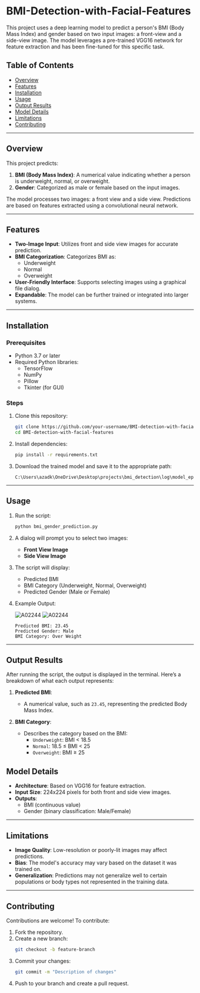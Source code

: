 
# BMI-Detection-with-Facial-Features

This project uses a deep learning model to predict a person's BMI (Body Mass Index) and gender based on two input images: a front-view and a side-view image. The model leverages a pre-trained VGG16 network for feature extraction and has been fine-tuned for this specific task.

## Table of Contents
- [Overview](#overview)
- [Features](#features)
- [Installation](#installation)
- [Usage](#usage)
- [Output Results](#output-results)
- [Model Details](#model-details)
- [Limitations](#limitations)
- [Contributing](#contributing)

---

## Overview

This project predicts:
1. **BMI (Body Mass Index)**: A numerical value indicating whether a person is underweight, normal, or overweight.
2. **Gender**: Categorized as male or female based on the input images.

The model processes two images: a front view and a side view. Predictions are based on features extracted using a convolutional neural network.

---

## Features
- **Two-Image Input**: Utilizes front and side view images for accurate prediction.
- **BMI Categorization**: Categorizes BMI as:
  - Underweight
  - Normal
  - Overweight
- **User-Friendly Interface**: Supports selecting images using a graphical file dialog.
- **Expandable**: The model can be further trained or integrated into larger systems.

---

## Installation

### Prerequisites
- Python 3.7 or later
- Required Python libraries:
  - TensorFlow
  - NumPy
  - Pillow
  - Tkinter (for GUI)
  
### Steps
1. Clone this repository:
   ```bash
   git clone https://github.com/your-username/BMI-detection-with-facial-features.git
   cd BMI-detection-with-facial-features
   ```
2. Install dependencies:
   ```bash
   pip install -r requirements.txt
   ```
3. Download the trained model and save it to the appropriate path:
   ```
   C:\Users\azadk\OneDrive\Desktop\projects\bmi_detection\log\model_epoch_07_val_loss_29.54.keras
   ```

---

## Usage

1. Run the script:
   ```bash
   python bmi_gender_prediction.py
   ```

2. A dialog will prompt you to select two images:
   - **Front View Image**
   - **Side View Image**

3. The script will display:
   - Predicted BMI
   - BMI Category (Underweight, Normal, Overweight)
   - Predicted Gender (Male or Female)

4. Example Output:

   ![A02244](https://github.com/user-attachments/assets/8f5c48cc-242c-4cfd-8709-8026cd8e863e)
   ![A02244](https://github.com/user-attachments/assets/d497b7d7-dda4-42fd-8ba5-a54f4aab8349)


   ```
   Predicted BMI: 23.45
   Predicted Gender: Male
   BMI Category: Over Weight
   ```

---

## Output Results

After running the script, the output is displayed in the terminal. Here’s a breakdown of what each output represents:

1. **Predicted BMI**:
   - A numerical value, such as `23.45`, representing the predicted Body Mass Index.

2. **BMI Category**:
   - Describes the category based on the BMI:
     - `Underweight`: BMI < 18.5
     - `Normal`: 18.5 ≤ BMI < 25
     - `Overweight`: BMI ≥ 25

## Model Details

- **Architecture**: Based on VGG16 for feature extraction.
- **Input Size**: 224x224 pixels for both front and side view images.
- **Outputs**:
  - BMI (continuous value)
  - Gender (binary classification: Male/Female)

---

## Limitations
- **Image Quality**: Low-resolution or poorly-lit images may affect predictions.
- **Bias**: The model's accuracy may vary based on the dataset it was trained on.
- **Generalization**: Predictions may not generalize well to certain populations or body types not represented in the training data.

---

## Contributing
Contributions are welcome! To contribute:
1. Fork the repository.
2. Create a new branch:
   ```bash
   git checkout -b feature-branch
   ```
3. Commit your changes:
   ```bash
   git commit -m "Description of changes"
   ```
4. Push to your branch and create a pull request.


